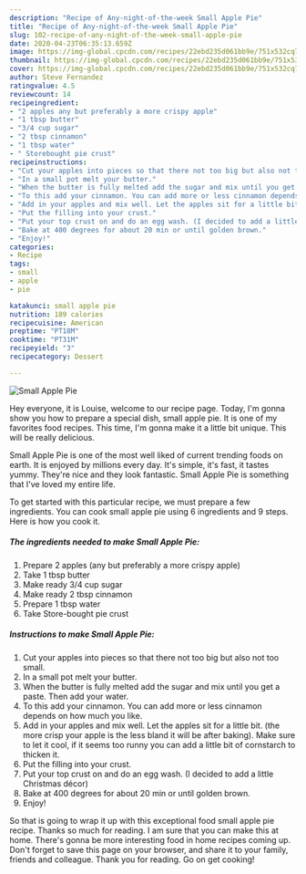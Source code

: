 ```yaml
---
description: "Recipe of Any-night-of-the-week Small Apple Pie"
title: "Recipe of Any-night-of-the-week Small Apple Pie"
slug: 102-recipe-of-any-night-of-the-week-small-apple-pie
date: 2020-04-23T06:35:13.659Z
image: https://img-global.cpcdn.com/recipes/22ebd235d061bb9e/751x532cq70/small-apple-pie-recipe-main-photo.jpg
thumbnail: https://img-global.cpcdn.com/recipes/22ebd235d061bb9e/751x532cq70/small-apple-pie-recipe-main-photo.jpg
cover: https://img-global.cpcdn.com/recipes/22ebd235d061bb9e/751x532cq70/small-apple-pie-recipe-main-photo.jpg
author: Steve Fernandez
ratingvalue: 4.5
reviewcount: 14
recipeingredient:
- "2 apples any but preferably a more crispy apple"
- "1 tbsp butter"
- "3/4 cup sugar"
- "2 tbsp cinnamon"
- "1 tbsp water"
- " Storebought pie crust"
recipeinstructions:
- "Cut your apples into pieces so that there not too big but also not too small."
- "In a small pot melt your butter."
- "When the butter is fully melted add the sugar and mix until you get a paste. Then add your water."
- "To this add your cinnamon. You can add more or less cinnamon depends on how much you like."
- "Add in your apples and mix well. Let the apples sit for a little bit. (the more crisp your apple is the less bland it will be after baking). Make sure to let it cool, if it seems too runny you can add a little bit of cornstarch to thicken it."
- "Put the filling into your crust."
- "Put your top crust on and do an egg wash. (I decided to add a little Christmas décor)"
- "Bake at 400 degrees for about 20 min or until golden brown."
- "Enjoy!"
categories:
- Recipe
tags:
- small
- apple
- pie

katakunci: small apple pie 
nutrition: 189 calories
recipecuisine: American
preptime: "PT18M"
cooktime: "PT31M"
recipeyield: "3"
recipecategory: Dessert

---
```



![Small Apple Pie](https://img-global.cpcdn.com/recipes/22ebd235d061bb9e/751x532cq70/small-apple-pie-recipe-main-photo.jpg)

Hey everyone, it is Louise, welcome to our recipe page. Today, I'm gonna show you how to prepare a special dish, small apple pie. It is one of my favorites food recipes. This time, I'm gonna make it a little bit unique. This will be really delicious.



Small Apple Pie is one of the most well liked of current trending foods on earth. It is enjoyed by millions every day. It's simple, it's fast, it tastes yummy. They're nice and they look fantastic. Small Apple Pie is something that I've loved my entire life.


To get started with this particular recipe, we must prepare a few ingredients. You can cook small apple pie using 6 ingredients and 9 steps. Here is how you cook it.

##### The ingredients needed to make Small Apple Pie:

1. Prepare 2 apples (any but preferably a more crispy apple)
1. Take 1 tbsp butter
1. Make ready 3/4 cup sugar
1. Make ready 2 tbsp cinnamon
1. Prepare 1 tbsp water
1. Take  Store-bought pie crust




##### Instructions to make Small Apple Pie:

1. Cut your apples into pieces so that there not too big but also not too small.
1. In a small pot melt your butter.
1. When the butter is fully melted add the sugar and mix until you get a paste. Then add your water.
1. To this add your cinnamon. You can add more or less cinnamon depends on how much you like.
1. Add in your apples and mix well. Let the apples sit for a little bit. (the more crisp your apple is the less bland it will be after baking). Make sure to let it cool, if it seems too runny you can add a little bit of cornstarch to thicken it.
1. Put the filling into your crust.
1. Put your top crust on and do an egg wash. (I decided to add a little Christmas décor)
1. Bake at 400 degrees for about 20 min or until golden brown.
1. Enjoy!




So that is going to wrap it up with this exceptional food small apple pie recipe. Thanks so much for reading. I am sure that you can make this at home. There's gonna be more interesting food in home recipes coming up. Don't forget to save this page on your browser, and share it to your family, friends and colleague. Thank you for reading. Go on get cooking!
